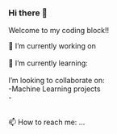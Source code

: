 ### Hi there 👋
Welcome to my coding block!!

<div>
  🔭 I’m currently working on
</div><br>
<div>
  🌱 I’m currently learning:<br>
  
</div><br>

<div>
  I’m looking to collaborate on:<br>
  -Machine Learning projects<br>
  -
</div><br>

  📫 How to reach me: ...

